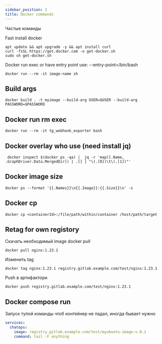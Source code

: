 ```yaml
---
sidebar_position: 2
title: Docker commands
---
```


Частые команды

Fast install docker
```shell
apt update && apt upgrade -y && apt install curl
curl -fsSL https://get.docker.com -o get-docker.sh
sudo sh get-docker.sh
```

Docker run exec or have entry point use: --entry-point=/bin/bash
```
docker run --rm -it image-name sh
```

## Build args


```
docker build . -t myimage --build-arg USER=$USER --build-arg PASSWORD=$PASSWORD
```


## Docker run rm exec

```
docker run --rm -it tg_webhook_exporter bash
```

## Docker overlay who use (need install jq)

```
 docker inspect $(docker ps -qa) |  jq -r 'map([.Name, .GraphDriver.Data.MergedDir]) | .[] | "\(.[0])\t\(.[1])"'
```

## Docker image size

```
docker ps --format '{{.Names}}\n{{.Image}}:{{.Size}}\n' -s
```

## Docker cp
```
docker cp <containerId>:/file/path/within/container /host/path/target
```


## Retag for own registory

Скачать необходимый image docker pull

```
docker pull nginx:1.23.1
```

Изменить tag

```
docker tag nginx:1.23.1 registry.gitlab.example.com/test/nginx:1.23.1
```

Push в артифактори

```
docker push registry.gitlab.example.com/test/nginx:1.23.1
```

## Docker compose run 

Запуск тупой команды чтоб контейнер не падал, иногда бывает нужно

```yaml
services:
  chatops:
    image: registry.gitlab.example.com/test/myubuntu-image:v.0.1
    command: tail -F anything
```



